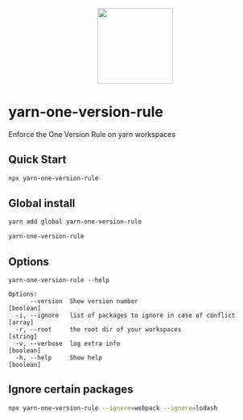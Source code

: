 <p align="center">
  <a href="http://logz.io">
    <img height="150px" src="https://logz.io/wp-content/uploads/2017/06/new-logzio-logo.png">
  </a>
</p>


# yarn-one-version-rule
Enforce the One Version Rule on yarn workspaces


## Quick Start
```sh
npx yarn-one-version-rule
```

## Global install
```sh
yarn add global yarn-one-version-rule

yarn-one-version-rule
```

## Options
```
yarn-one-version-rule --help

Options:
      --version  Show version number                                   [boolean]
  -i, --ignore   list of packages to ignore in case of conflict          [array]
  -r, --root     the root dir of your workspaces                        [string]
  -v, --verbose  log extra info                                        [boolean]
  -h, --help     Show help                                             [boolean]
```

## Ignore certain packages

```sh
npx yarn-one-version-rule --ignore=webpack --ignore=lodash
```
